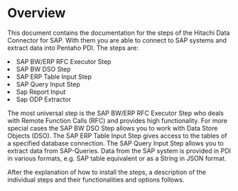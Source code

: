 # Overview

This document contains the documentation for the steps of the Hitachi Data Connector for SAP. With
them you are able to connect to SAP systems and extract data into Pentaho PDI. The steps are:
<list type="bullet">
    <li>SAP BW/ERP RFC Executor Step</li>
    <li>SAP BW DSO Step</li> 
    <li>SAP ERP Table Input Step</li>
    <li>SAP Query Input Step</li>
    <li>Sap Report Input</li>
    <li>Sap ODP Extractor</li>
</list>
<p>The most universal step is the SAP BW/ERP RFC Executor Step who deals with Remote Function Calls
        (RFC) and provides high functionality. For more special cases the SAP BW DSO Step allows you to work
        with Data Store Objects (DSO). The SAP ERP Table Input Step gives access to the tables of a specified
        database connection. The SAP Query Input Step allows you to extract data from SAP-Queries. Data from
        the SAP system is provided in PDI in various formats, e.g. SAP table equivalent or as a String in JSON
        format.
</p>
<p>
After the explanation of how to install the steps, a description of the individual steps and their
functionalities and options follows.
</p>